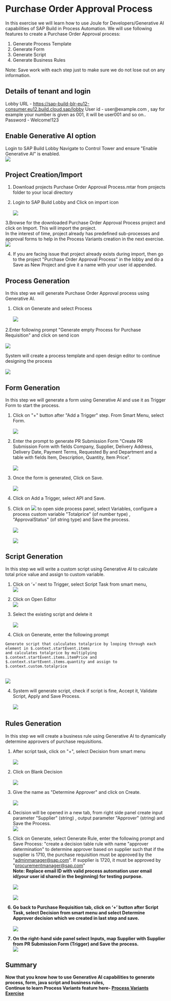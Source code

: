 # Purchase Order Approval Process 

In this exercise we will learn how to use Joule for Developers/Generative AI capabilities of SAP Build in Process Automation. We will use following features to create a Purchase Order Approval process:

1. Generate Process Template<br>
2. Generate Form<br>
3. Generate Script<br>
4. Generate Business Rules<br>

Note: Save work with each step just to make sure we do not lose out on any information.

## Details of tenant and login

Lobby URL - https://sap-build-blr-eu12-consumer.eu12.build.cloud.sap/lobby
User id - user<your number>@example.com , say for example your number is given as 001, it will be user001 and so on..
Password - Welcome!123

## Enable Generative AI option

Login to SAP Build Lobby Navigate to Control Tower and ensure "Enable Generative AI" is enabled.
<br>![](/Workshops/BTPInnovation_Day/BTP_Innovation_Day_2025//exercises/ex0/images/GenAI.png)

## Project Creation/Import

1. Download projects Purchase Order Approval Process.mtar from projects folder to your local directory <br>
   
2. Login to SAP Build Lobby and Click on import icon<br>
<br>![](/Workshops/BTPInnovation_Day/BTP_Innovation_Day_2025//exercises/ex0/images/Import.png)

3.Browse for the downloaded Purchase Order Approval Process project and click on Import. This will import the project.<br>
In the interest of time, project already has predefined sub-processes and approval forms to help in the Process Variants creation in the next exercise.
<br>![](/Workshops/BTPInnovation_Day/BTP_Innovation_Day_2025//Workshops/BTPInnovation_Day/BTP_Innovation_Day_2025//exercises/ex0/images/Browse_Project_Import.png)

4. If you are facing issue that project already exists during import, then go to the project "Purchase Order Approval Process" in  the lobby and do a Save as New Project and give it a name with your user id appended.<br>

## Process Generation

In this step we will generate Purchase Order Approval process using Generative AI.

1. Click on Generate and select Process<br>
<br>![](/Workshops/BTPInnovation_Day/BTP_Innovation_Day_2025/exercises/ex0/images/GenProc.png)

2.Enter following prompt "Generate empty Process for Purchase Requisition" and click on send icon<br>
<br>![](/Workshops/BTPInnovation_Day/BTP_Innovation_Day_2025//exercises/ex0/images/GenProcPromt.png)

 System will create a process template and open design editor to continue designing the process<br>
 <br>![](/Workshops/BTPInnovation_Day/BTP_Innovation_Day_2025//exercises/ex0/images/ProcTemp.png)

## Form Generation

In this step we will generate a form using Generative AI and use it as Trigger Form to start the process.

1. Click on "+" button after "Add a Trigger" step. From Smart Menu, select Form.<br>
<br>![](/Workshops/BTPInnovation_Day/BTP_Innovation_Day_2025//exercises/ex0/images/Form.png)

2.	Enter the prompt to generate PR Submission Form "Create PR Submission Form with fields Company, Supplier, Delivery Address, Delivery Date, Payment Terms, Requested By and Department and a table with fields Item, Description, Quantity, Item Price".<br>
<br>![](/Workshops/BTPInnovation_Day/BTP_Innovation_Day_2025//exercises/ex0/images/PRSubForm.png)

3. Once the form is generated, Click on Save.<br>
<br>![](/Workshops/BTPInnovation_Day/BTP_Innovation_Day_2025//exercises/ex0/images/Save.png)

4. Click on Add a Trigger, select API and Save.<br>

5. Click on ![](/Workshops/BTPInnovation_Day/BTP_Innovation_Day_2025//exercises/ex0/images/Arrow.png) to open side process panel, select Variables, configure a process custom variable "Totalprice" (of number type) , "ApprovalStatus" (of string type) and Save the process.<br>
<br>![](/Workshops/BTPInnovation_Day/BTP_Innovation_Day_2025//exercises/ex0/images/CustomVar.png)<br>
<br>![](/Workshops/BTPInnovation_Day/BTP_Innovation_Day_2025//exercises/ex0/images/CustomVariables_Configure.png)
  
## Script Generation

In this step we will write a custom script using Generative AI to calculate total price value and assign to custom variable.

1. Click on ‘+’ next to Trigger, select Script Task from smart menu,
<br>![](/Workshops/BTPInnovation_Day/BTP_Innovation_Day_2025//exercises/ex0/images/AddScriptTask.png)

2. Click on Open Editor
<br>![](/Workshops/BTPInnovation_Day/BTP_Innovation_Day_2025//exercises/ex0/images/OpenEditor.png)

3. Select the existing script and delete it<br>
<br>![](/Workshops/BTPInnovation_Day/BTP_Innovation_Day_2025//exercises/ex0/images/DeleteScript.png)

3. Click on Generate, enter the following prompt <br>
``` script
Generate script that calculates totalprice by looping through each element in $.context.startEvent.items
and calculates totalprice by multiplying $.context.startEvent.items.itemPrice and $.context.startEvent.items.quantity and assign to $.context.custom.totalprice
``` 
<br>![](/Workshops/BTPInnovation_Day/BTP_Innovation_Day_2025//exercises/ex0/images/GenScript.png)

4. System will generate script, check if script is fine, Accept it, Validate Script, Apply and Save Process.<br>
<br>![](/Workshops/BTPInnovation_Day/BTP_Innovation_Day_2025//exercises/ex0/images/Script.png)

 ## Rules Generation
 
 In this step we will create a business rule using Generative AI to dynamically determine approvers of purchase requisitions.

 1. After script task, click on "+", select Decision from smart menu<br>
 <br>![](/Workshops/BTPInnovation_Day/BTP_Innovation_Day_2025//exercises/ex0/images/Decision.png)
   
 2. Click on Blank Decision<br>
 <br>![](/Workshops/BTPInnovation_Day/BTP_Innovation_Day_2025//exercises/ex0/images/BlankDec.png) 
   
 3. Give the name as "Determine Approver" and click on Create.<BR>
 <br>![](/Workshops/BTPInnovation_Day/BTP_Innovation_Day_2025//exercises/ex0/images/CreateDec.png)

 4. Decision will be opened in a new tab, from right side panel create input parameter "Supplier" (string) , output parameter "Approver" (string) and Save the Process.
 <br>![](/Workshops/BTPInnovation_Day/BTP_Innovation_Day_2025//exercises/ex0/images/DeterApp.png)
 
 5. Click on Generate, select Generate Rule, enter the following prompt and Save Process:
"create a decision table rule with name "approver determination" to determine approver based on supplier such that if the supplier is 1710, the purchase requisition must be approved by the "adminmanager@sap.com". If supplier is 1720, it must be approved by "procurementmanager@sap.com"<br>
<b>Note: Replace email ID with valid process automation user email id(your user id shared in the beginning) for testing purpose.<br>
<br>![](/Workshops/BTPInnovation_Day/BTP_Innovation_Day_2025//exercises/ex0/images/RulePrompt.png)<br>
<br>![](/Workshops/BTPInnovation_Day/BTP_Innovation_Day_2025//exercises/ex0/images/DecisionTable.png)

6. Go back to Purchase Requisition tab, click on ‘+’ button after Script Task, select Decision from smart menu and select Determine Approver decision which we created in last step and save.<br>
<br>![](/Workshops/BTPInnovation_Day/BTP_Innovation_Day_2025//exercises/ex0/images/AvailableDec.png)

7. On the right-hand side panel select Inputs, map Supplier with Supplier from PR Submission Form (Trigger) and Save the process.
<br>![](/Workshops/BTPInnovation_Day/BTP_Innovation_Day_2025//exercises/ex0/images/MapInput.png)

## Summary

Now that you know how to use Generative AI capabilities to generate process, form, java script and business rules,  
Continue to learn Process Variants feature here- [Process Variants Exercise](../ex1/README.md)
